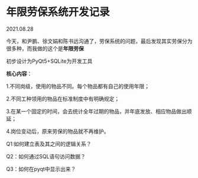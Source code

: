 # 年限劳保系统开发记录

2021.08.28

今天，和尹鹏、徐文娟和陈书远沟通了，劳保系统的问题，最后发现其实劳保分为很多种，而我做的这个是**年限劳保**

初步设计为PyQt5+SQLite为开发工具

**核心内容**：

1.不同岗级，使用的物品不同。每个物品都有自己的使用年限；

2.不同工种领用的物品在标准制度中有明确规定；

3.在某一个固定的时间，会去统计全年过期的物品，并年底发放、相应物品做出顺延；

4.岗位变动后，原来劳保的物品就不再维护。

Q1:如何建立表及其之间的逻辑关系？

Q2：如何通过SQL语句访问数据？

Q3：如何在pyqt中显示出来？
